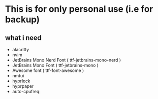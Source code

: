 # This is for only personal use (i.e for backup)
## what i need
- alacritty
- nvim
- JetBrains Mono Nerd Font ( ttf-jetbrains-mono-nerd )
- JetBrains Mono Font ( ttf-jetbrains-mono )
- Awesome font ( ttf-font-awesome )
- nmtui
- hyprlock
- hyprpaper
- auto-cpufreq
